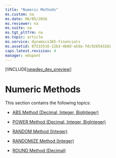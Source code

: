 ```yaml
---
title: "Numeric Methods"
ms.custom: na
ms.date: 06/05/2016
ms.reviewer: na
ms.suite: na
ms.tgt_pltfrm: na
ms.topic: article
ms.service: dynamics365-financials
ms.assetid: 87515516-22b3-4b0d-a5da-7dc9285432dc
caps.latest.revision: 4
manager: edupont
---
```


[!INCLUDE[newdev_dev_preview](../includes/newdev_dev_preview.md)]

# Numeric Methods
This section contains the following topics:  
  
-   [ABS Method \(Decimal, Integer, BigInteger\)](devenv-ABS-Method-Decimal-Integer-BigInteger.md)  
  
-   [POWER Method \(Decimal, Integer, BigInteger\)](devenv-POWER-Method-Decimal-Integer-BigInteger.md)  
  
-   [RANDOM Method \(Integer\)](devenv-RANDOM-Method-Integer.md)  
  
-   [RANDOMIZE Method \(Integer\)](devenv-RANDOMIZE-Method-Integer.md)  
  
-   [ROUND Method \(Decimal\)](devenv-ROUND-Method-Decimal.md)